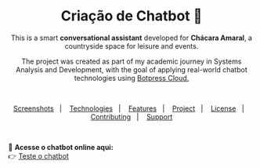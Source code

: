 <h1 align="center">Criação de Chatbot 💬</h1> 

<p align="center">
This is a smart <strong>conversational assistant</strong> developed for <strong>Chácara Amaral</strong>, a countryside space for leisure and events.  
</p>

<p align="center">
The project was created as part of my academic journey in Systems Analysis and Development, with the goal of applying real-world chatbot technologies using <a href="https://botpress.com/">Botpress Cloud.</a>
</p>

<br>

<p align="center">  
  <a href="#-screenshots">Screenshots</a>&nbsp;&nbsp;&nbsp;|&nbsp;&nbsp;&nbsp;
  <a href="#-technologies">Technologies</a>&nbsp;&nbsp;&nbsp;|&nbsp;&nbsp;&nbsp;
  <a href="#-features">Features</a>&nbsp;&nbsp;&nbsp;|&nbsp;&nbsp;&nbsp;
  <a href="#-project">Project</a>&nbsp;&nbsp;&nbsp;|&nbsp;&nbsp;&nbsp;
  <a href="#-license">License</a>&nbsp;&nbsp;&nbsp;|&nbsp;&nbsp;&nbsp;
  <a href="#-contributing">Contributing</a>&nbsp;&nbsp;&nbsp;|&nbsp;&nbsp;&nbsp;
  <a href="#support">Support</a>  
</p>

<br>

🔗 **Acesse o chatbot online aqui:**  
👉 [Teste o chatbot](https://cdn.botpress.cloud/webchat/v2.4/shareable.html?configUrl=https://files.bpcontent.cloud/2025/05/07/16/20250507161047-TIXN3XZ6.json)
